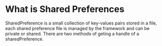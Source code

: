 # What is Shared Preferences
SharedPreference is a small collection of key-values pairs stored in a file, each shared preference file is managed by the framework and can be private or shared. There are two methods of geting a handle of a sharedPreference. 


